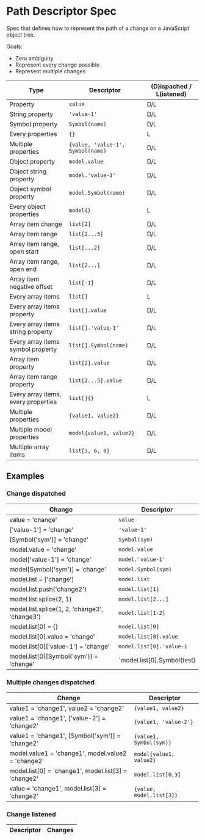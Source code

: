 # Path Descriptor Spec

Spec that defines how to represent the path of a change on a JavaScript object tree.

Goals:

- Zero ambiguity
- Represent every change possible
- Represent multiple changes

| Type | Descriptor | (D)ispached / L(istened) |
| --- | --- | --- |
| Property | `value` | D/L |
| String property | `'value-1'` | D/L |
| Symbol property | `Symbol(name)` | D/L |
| Every properties | `{}` | L |
| Multiple properties  | `{value, 'value-1', Symbol(name)` | D/L |
| Object property | `model.value` | D/L |
| Object string property | `model.'value-1'` | D/L |
| Object symbol property | `model.Symbol(name)` | D/L |
| Every object properties | `model{}` | L | 
| Array item change | `list[2]` | D/L |
| Array item range | `list[2...5]` | D/L |
| Array item range, open start | `list[...2]` | D/L |
| Array item range, open end | `list[2...]` | D/L |
| Array item negative offset | `list[-1]` | D/L |
| Every array items | `list[]` | L |
| Every array items property | `list[].value` | D/L |
| Every array items string property | `list[].'value-1'` | D/L |
| Every array items symbol property | `list[].Symbol(name)` | D/L |
| Array item property | `list[2].value` | D/L |
| Array item range property | `list[2...5].value` | D/L |
| Every array items, every properties  | `list[]{}` | L |
| Multiple properties | `{value1, value2}` | D/L |
| Multiple model properties | `model{value1, value2}` | D/L |
| Multiple array items | `list[3, 6, 8]` | D/L |


## Examples

### Change dispatched

| Change | Descriptor |
| --- | --- |
| value = 'change' | `value` |
| ['value-1'] = 'change' | `'value-1'` |
| [Symbol('sym')] = 'change' | `Symbol(sym)` |
| model.value = 'change' | `model.value` |
| model['value-1'] = 'change' | `model.'value-1'` |
| model[Symbol('sym')] = 'change' | `model.Symbol(sym)` |
| model.list = ['change'] | `model.list` |
| model.list.push('change2') | `model.list[1]` |
| model.list.splice(2, 1) | `model.list[2...]` |
| model.list.splice(1, 2, 'change3', 'change3') | `model.list[1-2]` |
| model.list[0] = {} | `model.list[0]` |
| model.list[0].value = 'change' | `model.list[0].value` |
| model.list[0]['value-1'] = 'change' | `model.list[0].'value-1` |
| model.list[0][Symbol('sym')] = 'change' | `model.list[0].Symbol(test) |

### Multiple changes dispatched

| Change | Descriptor |
| --- | --- |
| value1 = 'change1', value2 = 'change2' | `{value1, value2}` |
| value1 = 'change1', ['value-2'] = 'change2' | `{value1, 'value-2'}` |
| value1 = 'change1', [Symbol('sym')] = 'change2' | `{value1, Symbol(sym)}` |
| model.value1 = 'change1', model.value2 = 'change2' | `model{value1, value2}` |
| model.list[0] = 'change1', model.list[3] = 'change2'  | `model.list[0,3]` |
| value = 'change1', model.list[3] = 'change2'  | `{value, model.list[3]}` |

### Change listened

| Descriptor | Changes |
| --- | --- |
